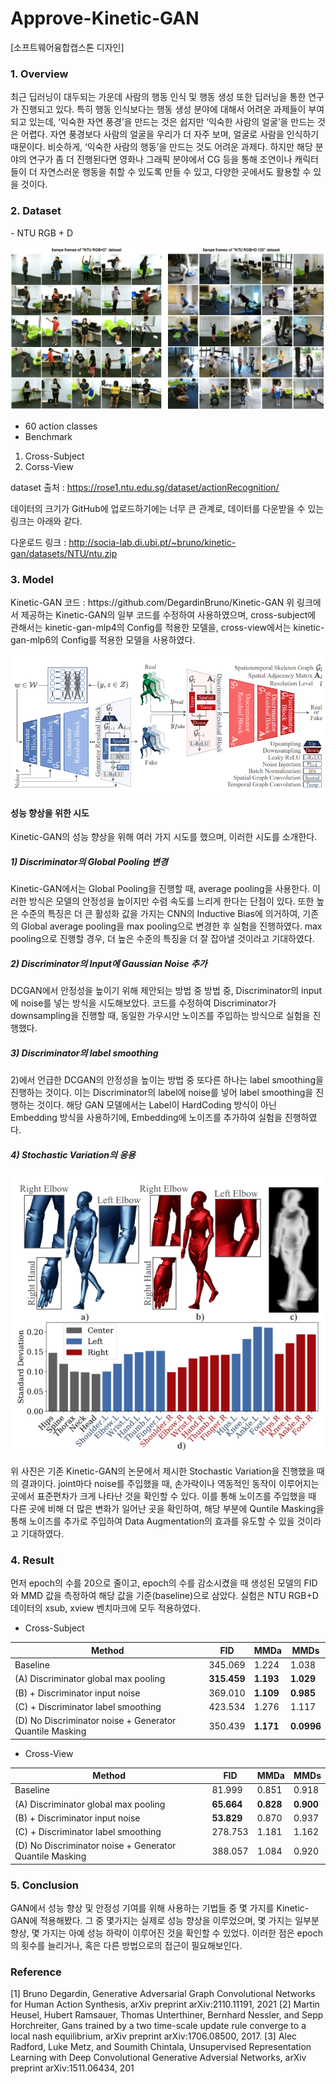 # Approve-Kinetic-GAN

[소프트웨어융합캡스톤 디자인]

<h3> 1. Overview </h3>
최근 딥러닝이 대두되는 가운데 사람의 행동 인식 및 행동 생성 또한 딥러닝을 통한 연구가 진행되고  있다. 특히 행동 인식보다는 행동 생성 분야에 대해서 어려운 과제들이 부여되고 있는데, ‘익숙한 자연 풍경’을 만드는 것은 쉽지만 ‘익숙한 사람의 얼굴’을 만드는 것은 어렵다. 자연 풍경보다 사람의 얼굴을 우리가 더 자주 보며, 얼굴로 사람을 인식하기 때문이다. 비슷하게, ‘익숙한 사람의 행동’을 만드는 것도 어려운 과제다. 하지만 해당 분야의 연구가 좀 더 진행된다면 영화나 그래픽 분야에서 CG 등을 통해 조연이나 캐릭터들이 더 자연스러운 행동을 취할 수 있도록 만들 수 있고, 다양한 곳에서도 활용할 수 있을 것이다.

<h3> 2. Dataset </h3>
- NTU RGB + D


![actionRecognition120](./images/actionRecognition120.jpg)

- 60 action classes
- Benchmark
1) Cross-Subject
2) Corss-View

dataset 출처 : https://rose1.ntu.edu.sg/dataset/actionRecognition/

데이터의 크기가 GitHub에 업로드하기에는 너무 큰 관계로, 데이터를 다운받을 수 있는 링크는 아래와 같다.

다운로드 링크 : http://socia-lab.di.ubi.pt/~bruno/kinetic-gan/datasets/NTU/ntu.zip



<h3> 3. Model </h3>
Kinetic-GAN 코드 : https://github.com/DegardinBruno/Kinetic-GAN
위 링크에서 제공하는 Kinetic-GAN의 일부 코드를 수정하여 사용하였으며, cross-subject에 관해서는 kinetic-gan-mlp4의 Config를 적용한 모델을, cross-view에서는 kinetic-gan-mlp6의 Config를 적용한 모델을 사용하였다.

![kinetic-gan](./images/kinetic-gan.png)


<h4> 성능 향상을 위한 시도 </h4>
Kinetic-GAN의 성능 향상을 위해 여러 가지 시도를 했으며, 이러한 시도를 소개한다.

<h5> 1) Discriminator의 Global Pooling 변경 </h5>
Kinetic-GAN에서는 Global Pooling을 진행할 때, average pooling을 사용한다. 이러한 방식은 모델의 안정성을 높이지만 수렴 속도를 느리게 한다는 단점이 있다. 또한 높은 수준의 특징은 더 큰 활성화 값을 가지는 CNN의 Inductive Bias에 의거하여, 기존의 Global average pooling을 max pooling으로 변경한 후 실험을 진행하였다. max pooling으로 진행할 경우, 더 높은 수준의 특징을 더 잘 잡아낼 것이라고 기대하였다.

<h5> 2) Discriminator의 Input에 Gaussian Noise 추가 </h5>
DCGAN에서 안정성을 높이기 위해 제안되는 방법 중 방법 중, Discriminator의 input에 noise를 넣는 방식을 시도해보았다. 코드를 수정하여 Discriminator가 downsampling을 진행할 때, 동일한 가우시안 노이즈를 주입하는 방식으로 실험을 진행했다.

<h5> 3) Discriminator의 label smoothing </h5>
2)에서 언급한 DCGAN의 안정성을 높이는 방법 중 또다른 하나는 label smoothing을 진행하는 것이다. 이는 Discriminator의 label에 noise를 넣어 label smoothing을 진행하는 것이다. 해당 GAN 모델에서는 Label이 HardCoding 방식이 아닌 Embedding 방식을 사용하기에, Embedding에 노이즈를 추가하여 실험을 진행하였다.

<h5> 4) Stochastic Variation의 응용 </h5>

![stochastic](./images/stochastic.png)

위 사진은 기존 Kinetic-GAN의 논문에서 제시한 Stochastic Variation을 진행했을 때의 결과이다. joint마다 noise를 주입했을 때, 손가락이나 역동적인 동작이 이루어지는 곳에서 표준편차가 크게 나타난 것을 확인할 수 있다. 이를 통해 노이즈를 주입했을 때 다른 곳에 비해 더 많은 변화가 일어난 곳을 확인하여, 해당 부분에 Quntile Masking을 통해 노이즈를 추가로 주입하여 Data Augmentation의 효과를 유도할 수 있을 것이라고 기대하였다.


<h3> 4. Result </h3>
먼저 epoch의 수를 20으로 줄이고, epoch의 수를 감소시켰을 때 생성된 모델의 FID와 MMD 값을 측정하여 해당 값을 기준(baseline)으로 삼았다. 실험은 NTU RGB+D 데이터의 xsub, xview 벤치마크에 모두 적용하였다. 

- Cross-Subject

|Method|FID|MMDa|MMDs|
|------|---|---|---|
|Baseline|345.069|1.224|1.038|
|(A) Discriminator global max pooling|**315.459**|**1.193**|**1.029**|
|(B) + Discriminator input noise|369.010|**1.109**|**0.985**|
|(C) + Discriminator label smoothing|423.534|1.276|1.117|
|(D) No Discriminator noise + Generator Quantile Masking|350.439|**1.171**|**0.0996**|

- Cross-View

|Method|FID|MMDa|MMDs|
|------|---|---|---|
|Baseline|81.999|0.851|0.918|
|(A) Discriminator global max pooling|**65.664**|**0.828**|**0.900**|
|(B) + Discriminator input noise|**53.829**|0.870|0.937|
|(C) + Discriminator label smoothing|278.753|1.181|1.162|
|(D) No Discriminator noise + Generator Quantile Masking|388.057|1.084|0.920|


<h3> 5. Conclusion </h3>
GAN에서 성능 향상 및 안정성 기여를 위해 사용하는 기법들 중 몇 가지를 Kinetic-GAN에 적용해봤다. 그 중 몇가지는 실제로 성능 향상을 이루었으며, 몇 가지는 일부분 향상, 몇 가지는 아예 성능 하락이 이루어진 것을 확인할 수 있었다. 이러한 점은 epoch의 횟수를 늘리거나, 혹은 다른 방법으로의 접근이 필요해보인다.


<h3> Reference </h3>
[1] Bruno Degardin, Generative Adversarial Graph Convolutional Networks for Human Action Synthesis, arXiv preprint arXiv:2110.11191, 2021
[2] Martin Heusel, Hubert Ramsauer, Thomas Unterthiner, Bernhard Nessler, and Sepp Horchreiter, Gans trained by a two time-scale update rule converge to a local nash equilibrium, arXiv preprint arXiv:1706.08500, 2017.
[3] Alec Radford, Luke Metz, and Soumith Chintala, Unsupervised Representation Learning with Deep Convolutional Generative Adversial Networks, arXiv preprint arXiv:1511.06434, 201
